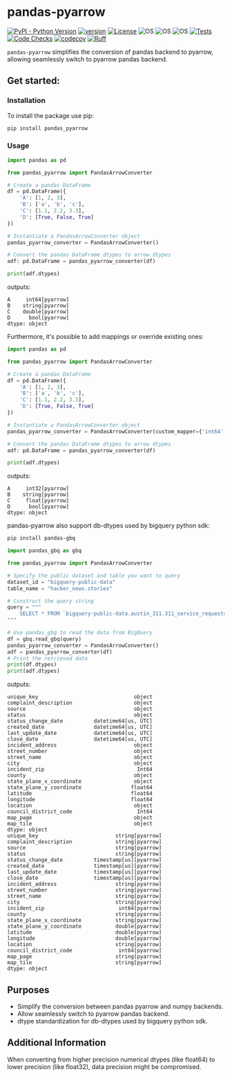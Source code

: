 # pandas-pyarrow
[![PyPI - Python Version](https://img.shields.io/pypi/pyversions/pandas-pyarrow)](https://pypi.org/project/pandas-pyarrow/)
[![version](https://img.shields.io/pypi/v/pandas-pyarrow)](https://img.shields.io/pypi/v/pandas-pyarrow)
[![License](https://img.shields.io/:license-MIT-blue.svg)](https://opensource.org/licenses/MIT)
![OS](https://img.shields.io/badge/ubuntu-blue?logo=ubuntu)
![OS](https://img.shields.io/badge/win-blue?logo=windows)
![OS](https://img.shields.io/badge/mac-blue?logo=apple)
[![Tests](https://github.com/DanielAvdar/pandas-pyarrow/actions/workflows/ci.yml/badge.svg)](https://github.com/DanielAvdar/pandas-pyarrow/actions/workflows/ci.yml)
[![Code Checks](https://github.com/DanielAvdar/pandas-pyarrow/actions/workflows/code-checks.yml/badge.svg)](https://github.com/DanielAvdar/pandas-pyarrow/actions/workflows/code-checks.yml)
[![codecov](https://codecov.io/gh/DanielAvdar/pandas-pyarrow/graph/badge.svg?token=N0V9KANTG2)](https://codecov.io/gh/DanielAvdar/pandas-pyarrow)
[![Ruff](https://img.shields.io/endpoint?url=https://raw.githubusercontent.com/astral-sh/ruff/main/assets/badge/v2.json)](https://github.com/astral-sh/ruff)

`pandas-pyarrow` simplifies the conversion of pandas backend to pyarrow, allowing seamlessly switch to pyarrow pandas backend.


## Get started:
### Installation
To install the package use pip:

```bash
pip install pandas_pyarrow
```
### Usage

```python
import pandas as pd

from pandas_pyarrow import PandasArrowConverter

# Create a pandas DataFrame
df = pd.DataFrame({
    'A': [1, 2, 3],
    'B': ['a', 'b', 'c'],
    'C': [1.1, 2.2, 3.3],
    'D': [True, False, True]
})

# Instantiate a PandasArrowConverter object
pandas_pyarrow_converter = PandasArrowConverter()

# Convert the pandas DataFrame dtypes to arrow dtypes
adf: pd.DataFrame = pandas_pyarrow_converter(df)

print(adf.dtypes)
```
outputs:
```
A     int64[pyarrow]
B    string[pyarrow]
C    double[pyarrow]
D      bool[pyarrow]
dtype: object
```


Furthermore, it's possible to add mappings or override existing ones:

```python
import pandas as pd

from pandas_pyarrow import PandasArrowConverter

# Create a pandas DataFrame
df = pd.DataFrame({
    'A': [1, 2, 3],
    'B': ['a', 'b', 'c'],
    'C': [1.1, 2.2, 3.3],
    'D': [True, False, True]
})

# Instantiate a PandasArrowConverter object
pandas_pyarrow_converter = PandasArrowConverter(custom_mapper={'int64': 'int32[pyarrow]', 'float64': 'float32[pyarrow]'})

# Convert the pandas DataFrame dtypes to arrow dtypes
adf: pd.DataFrame = pandas_pyarrow_converter(df)

print(adf.dtypes)
```
outputs:
```
A     int32[pyarrow]
B    string[pyarrow]
C     float[pyarrow]
D      bool[pyarrow]
dtype: object
```


pandas-pyarrow also support db-dtypes used by bigquery python sdk:
```bash
pip install pandas-gbq
```

```python
import pandas_gbq as gbq

from pandas_pyarrow import PandasArrowConverter

# Specify the public dataset and table you want to query
dataset_id = "bigquery-public-data"
table_name = "hacker_news.stories"

# Construct the query string
query = """
    SELECT * FROM `bigquery-public-data.austin_311.311_service_requests` LIMIT 1000
"""

# Use pandas_gbq to read the data from BigQuery
df = gbq.read_gbq(query)
pandas_pyarrow_converter = PandasArrowConverter()
adf = pandas_pyarrow_converter(df)
# Print the retrieved data
print(df.dtypes)
print(adf.dtypes)
```
outputs:
```
unique_key                               object
complaint_description                    object
source                                   object
status                                   object
status_change_date          datetime64[us, UTC]
created_date                datetime64[us, UTC]
last_update_date            datetime64[us, UTC]
close_date                  datetime64[us, UTC]
incident_address                         object
street_number                            object
street_name                              object
city                                     object
incident_zip                              Int64
county                                   object
state_plane_x_coordinate                 object
state_plane_y_coordinate                float64
latitude                                float64
longitude                               float64
location                                 object
council_district_code                     Int64
map_page                                 object
map_tile                                 object
dtype: object
unique_key                         string[pyarrow]
complaint_description              string[pyarrow]
source                             string[pyarrow]
status                             string[pyarrow]
status_change_date          timestamp[us][pyarrow]
created_date                timestamp[us][pyarrow]
last_update_date            timestamp[us][pyarrow]
close_date                  timestamp[us][pyarrow]
incident_address                   string[pyarrow]
street_number                      string[pyarrow]
street_name                        string[pyarrow]
city                               string[pyarrow]
incident_zip                        int64[pyarrow]
county                             string[pyarrow]
state_plane_x_coordinate           string[pyarrow]
state_plane_y_coordinate           double[pyarrow]
latitude                           double[pyarrow]
longitude                          double[pyarrow]
location                           string[pyarrow]
council_district_code               int64[pyarrow]
map_page                           string[pyarrow]
map_tile                           string[pyarrow]
dtype: object
```

## Purposes
- Simplify the conversion between pandas pyarrow and numpy backends.
- Allow seamlessly switch to pyarrow pandas backend.
- dtype standardization for db-dtypes used by bigquery python sdk.
## Additional Information
When converting from higher precision numerical dtypes (like float64) to
lower precision (like float32), data precision might be compromised.
